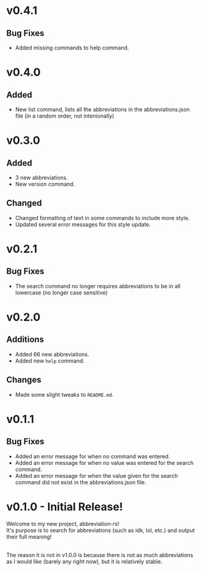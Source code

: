 # v0.4.1

## Bug Fixes

- Added missing commands to help command.

# v0.4.0

## Added

- New list command, lists all the abbreviations in the abbreviations.json file (in a random order, not intenionally)

# v0.3.0

## Added

- 3 new abbreviations.
- New version command.

## Changed

- Changed formatting of text in some commands to include more style.
- Updated several error messages for this style update.

# v0.2.1

## Bug Fixes

- The search command no longer requires abbreviations to be in all lowercase (no longer case sensitive)

# v0.2.0

## Additions

- Added 66 new abbreviations.
- Added new `help` command.

## Changes

- Made some slight tweaks to `README.md`.

# v0.1.1

## Bug Fixes

- Added an error message for when no command was entered.
- Added an error message for when no value was entered for the search command.
- Added an error message for when the value given for the search command did not exist in the abbreviations.json file.

# v0.1.0 - Initial Release!

Welcome to my new project, abbreviation-rs! <br>
It's purpose is to search for abbreviations (such as idk, lol, etc.) and output their full meaning! <br> <br>

The reason it is not in v1.0.0 is because there is not as much abbreviations as I would like (barely any right now), but it is relatively stable.